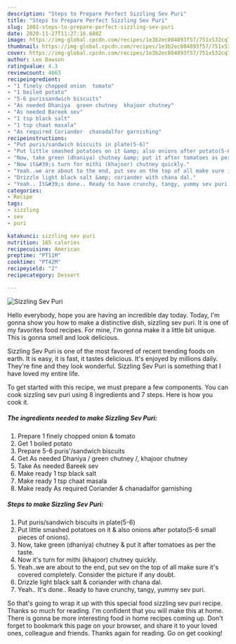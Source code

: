 ```yaml
---
description: "Steps to Prepare Perfect Sizzling Sev Puri"
title: "Steps to Prepare Perfect Sizzling Sev Puri"
slug: 1801-steps-to-prepare-perfect-sizzling-sev-puri
date: 2020-11-27T11:27:16.608Z
image: https://img-global.cpcdn.com/recipes/1e3b2ec804893f57/751x532cq70/sizzling-sev-puri-recipe-main-photo.jpg
thumbnail: https://img-global.cpcdn.com/recipes/1e3b2ec804893f57/751x532cq70/sizzling-sev-puri-recipe-main-photo.jpg
cover: https://img-global.cpcdn.com/recipes/1e3b2ec804893f57/751x532cq70/sizzling-sev-puri-recipe-main-photo.jpg
author: Leo Dawson
ratingvalue: 4.3
reviewcount: 4663
recipeingredient:
- "1 finely chopped onion  tomato"
- "1 boiled potato"
- "5-6 purissandwich biscuits"
- "As needed Dhaniya  green chutney  khajoor chutney"
- "As needed Bareek sev"
- "1 tsp black salt"
- "1 tsp chaat masala"
- "As required Coriander  chanadalfor garnishing"
recipeinstructions:
- "Put puris/sandwich biscuits in plate(5-6)"
- "Put little smashed potatoes on it &amp; also onions after potato(5-6 small pieces of onions)."
- "Now, take green (dhaniya) chutney &amp; put it after tomatoes as per the taste."
- "Now it&#39;s turn for mithi (khajoor) chutney quickly."
- "Yeah..we are about to the end, put sev on the top of all make sure it&#39;s covered completely. Consider the picture if any doubt."
- "Drizzle light black salt &amp; coriander with chana dal."
- "Yeah.. It&#39;s done.. Ready to have crunchy, tangy, yummy sev puri."
categories:
- Recipe
tags:
- sizzling
- sev
- puri

katakunci: sizzling sev puri 
nutrition: 165 calories
recipecuisine: American
preptime: "PT11M"
cooktime: "PT42M"
recipeyield: "2"
recipecategory: Dessert

---
```



![Sizzling Sev Puri](https://img-global.cpcdn.com/recipes/1e3b2ec804893f57/751x532cq70/sizzling-sev-puri-recipe-main-photo.jpg)

Hello everybody, hope you are having an incredible day today. Today, I'm gonna show you how to make a distinctive dish, sizzling sev puri. It is one of my favorites food recipes. For mine, I'm gonna make it a little bit unique. This is gonna smell and look delicious.

Sizzling Sev Puri is one of the most favored of recent trending foods on earth. It is easy, it is fast, it tastes delicious. It's enjoyed by millions daily. They're fine and they look wonderful. Sizzling Sev Puri is something that I have loved my entire life.




To get started with this recipe, we must prepare a few components. You can cook sizzling sev puri using 8 ingredients and 7 steps. Here is how you cook it.

<!--inarticleads1-->

##### The ingredients needed to make Sizzling Sev Puri:

1. Prepare 1 finely chopped onion &amp; tomato
1. Get 1 boiled potato
1. Prepare 5-6 puris&#39;/sandwich biscuits
1. Get As needed Dhaniya / green chutney /, khajoor chutney
1. Take As needed Bareek sev
1. Make ready 1 tsp black salt
1. Make ready 1 tsp chaat masala
1. Make ready As required Coriander &amp; chanadalfor garnishing




<!--inarticleads2-->

##### Steps to make Sizzling Sev Puri:

1. Put puris/sandwich biscuits in plate(5-6)
1. Put little smashed potatoes on it &amp; also onions after potato(5-6 small pieces of onions).
1. Now, take green (dhaniya) chutney &amp; put it after tomatoes as per the taste.
1. Now it&#39;s turn for mithi (khajoor) chutney quickly.
1. Yeah..we are about to the end, put sev on the top of all make sure it&#39;s covered completely. Consider the picture if any doubt.
1. Drizzle light black salt &amp; coriander with chana dal.
1. Yeah.. It&#39;s done.. Ready to have crunchy, tangy, yummy sev puri.




So that's going to wrap it up with this special food sizzling sev puri recipe. Thanks so much for reading. I'm confident that you will make this at home. There is gonna be more interesting food in home recipes coming up. Don't forget to bookmark this page on your browser, and share it to your loved ones, colleague and friends. Thanks again for reading. Go on get cooking!
